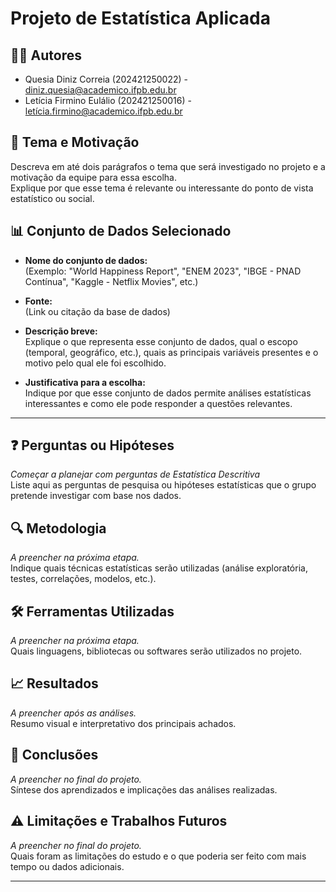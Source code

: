 # Projeto de Estatística Aplicada

## 🧑‍💻 Autores  
- Quesia Diniz Correia (202421250022) - diniz.quesia@academico.ifpb.edu.br
- Letícia Firmino Eulálio (202421250016) - letícia.firmino@academico.ifpb.edu.br
  
## 🎯 Tema e Motivação  
Descreva em até dois parágrafos o tema que será investigado no projeto e a motivação da equipe para essa escolha.  
Explique por que esse tema é relevante ou interessante do ponto de vista estatístico ou social.

## 📊 Conjunto de Dados Selecionado  
- **Nome do conjunto de dados:**  
  (Exemplo: "World Happiness Report", "ENEM 2023", "IBGE - PNAD Contínua", "Kaggle - Netflix Movies", etc.)

- **Fonte:**  
  (Link ou citação da base de dados)

- **Descrição breve:**  
  Explique o que representa esse conjunto de dados, qual o escopo (temporal, geográfico, etc.), quais as principais variáveis presentes e o motivo pelo qual ele foi escolhido.  

- **Justificativa para a escolha:**  
  Indique por que esse conjunto de dados permite análises estatísticas interessantes e como ele pode responder a questões relevantes.

---

## ❓ Perguntas ou Hipóteses  
*Começar a planejar com perguntas de Estatística Descritiva*  
Liste aqui as perguntas de pesquisa ou hipóteses estatísticas que o grupo pretende investigar com base nos dados.

## 🔍 Metodologia  
*A preencher na próxima etapa.*  
Indique quais técnicas estatísticas serão utilizadas (análise exploratória, testes, correlações, modelos, etc.).

## 🛠️ Ferramentas Utilizadas  
*A preencher na próxima etapa.*  
Quais linguagens, bibliotecas ou softwares serão utilizados no projeto.

## 📈 Resultados  
*A preencher após as análises.*  
Resumo visual e interpretativo dos principais achados.

## 📌 Conclusões  
*A preencher no final do projeto.*  
Síntese dos aprendizados e implicações das análises realizadas.

## ⚠️ Limitações e Trabalhos Futuros  
*A preencher no final do projeto.*  
Quais foram as limitações do estudo e o que poderia ser feito com mais tempo ou dados adicionais.

---

